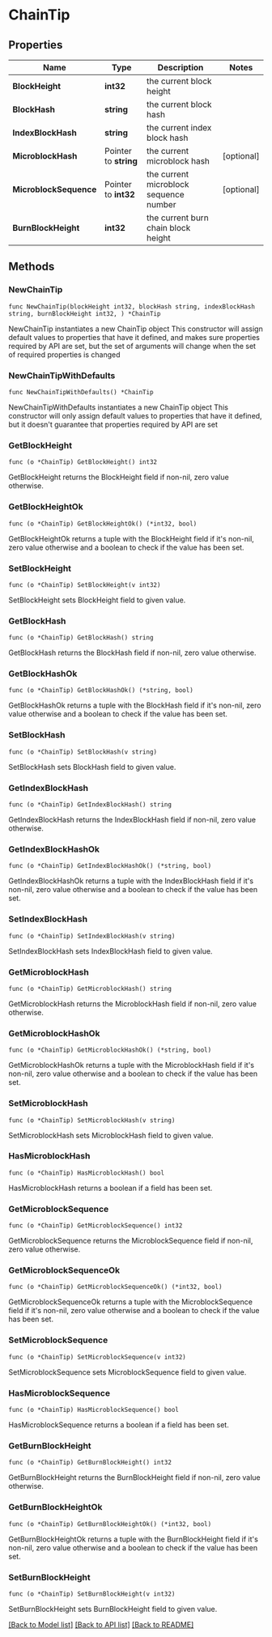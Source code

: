 # ChainTip

## Properties

Name | Type | Description | Notes
------------ | ------------- | ------------- | -------------
**BlockHeight** | **int32** | the current block height | 
**BlockHash** | **string** | the current block hash | 
**IndexBlockHash** | **string** | the current index block hash | 
**MicroblockHash** | Pointer to **string** | the current microblock hash | [optional] 
**MicroblockSequence** | Pointer to **int32** | the current microblock sequence number | [optional] 
**BurnBlockHeight** | **int32** | the current burn chain block height | 

## Methods

### NewChainTip

`func NewChainTip(blockHeight int32, blockHash string, indexBlockHash string, burnBlockHeight int32, ) *ChainTip`

NewChainTip instantiates a new ChainTip object
This constructor will assign default values to properties that have it defined,
and makes sure properties required by API are set, but the set of arguments
will change when the set of required properties is changed

### NewChainTipWithDefaults

`func NewChainTipWithDefaults() *ChainTip`

NewChainTipWithDefaults instantiates a new ChainTip object
This constructor will only assign default values to properties that have it defined,
but it doesn't guarantee that properties required by API are set

### GetBlockHeight

`func (o *ChainTip) GetBlockHeight() int32`

GetBlockHeight returns the BlockHeight field if non-nil, zero value otherwise.

### GetBlockHeightOk

`func (o *ChainTip) GetBlockHeightOk() (*int32, bool)`

GetBlockHeightOk returns a tuple with the BlockHeight field if it's non-nil, zero value otherwise
and a boolean to check if the value has been set.

### SetBlockHeight

`func (o *ChainTip) SetBlockHeight(v int32)`

SetBlockHeight sets BlockHeight field to given value.


### GetBlockHash

`func (o *ChainTip) GetBlockHash() string`

GetBlockHash returns the BlockHash field if non-nil, zero value otherwise.

### GetBlockHashOk

`func (o *ChainTip) GetBlockHashOk() (*string, bool)`

GetBlockHashOk returns a tuple with the BlockHash field if it's non-nil, zero value otherwise
and a boolean to check if the value has been set.

### SetBlockHash

`func (o *ChainTip) SetBlockHash(v string)`

SetBlockHash sets BlockHash field to given value.


### GetIndexBlockHash

`func (o *ChainTip) GetIndexBlockHash() string`

GetIndexBlockHash returns the IndexBlockHash field if non-nil, zero value otherwise.

### GetIndexBlockHashOk

`func (o *ChainTip) GetIndexBlockHashOk() (*string, bool)`

GetIndexBlockHashOk returns a tuple with the IndexBlockHash field if it's non-nil, zero value otherwise
and a boolean to check if the value has been set.

### SetIndexBlockHash

`func (o *ChainTip) SetIndexBlockHash(v string)`

SetIndexBlockHash sets IndexBlockHash field to given value.


### GetMicroblockHash

`func (o *ChainTip) GetMicroblockHash() string`

GetMicroblockHash returns the MicroblockHash field if non-nil, zero value otherwise.

### GetMicroblockHashOk

`func (o *ChainTip) GetMicroblockHashOk() (*string, bool)`

GetMicroblockHashOk returns a tuple with the MicroblockHash field if it's non-nil, zero value otherwise
and a boolean to check if the value has been set.

### SetMicroblockHash

`func (o *ChainTip) SetMicroblockHash(v string)`

SetMicroblockHash sets MicroblockHash field to given value.

### HasMicroblockHash

`func (o *ChainTip) HasMicroblockHash() bool`

HasMicroblockHash returns a boolean if a field has been set.

### GetMicroblockSequence

`func (o *ChainTip) GetMicroblockSequence() int32`

GetMicroblockSequence returns the MicroblockSequence field if non-nil, zero value otherwise.

### GetMicroblockSequenceOk

`func (o *ChainTip) GetMicroblockSequenceOk() (*int32, bool)`

GetMicroblockSequenceOk returns a tuple with the MicroblockSequence field if it's non-nil, zero value otherwise
and a boolean to check if the value has been set.

### SetMicroblockSequence

`func (o *ChainTip) SetMicroblockSequence(v int32)`

SetMicroblockSequence sets MicroblockSequence field to given value.

### HasMicroblockSequence

`func (o *ChainTip) HasMicroblockSequence() bool`

HasMicroblockSequence returns a boolean if a field has been set.

### GetBurnBlockHeight

`func (o *ChainTip) GetBurnBlockHeight() int32`

GetBurnBlockHeight returns the BurnBlockHeight field if non-nil, zero value otherwise.

### GetBurnBlockHeightOk

`func (o *ChainTip) GetBurnBlockHeightOk() (*int32, bool)`

GetBurnBlockHeightOk returns a tuple with the BurnBlockHeight field if it's non-nil, zero value otherwise
and a boolean to check if the value has been set.

### SetBurnBlockHeight

`func (o *ChainTip) SetBurnBlockHeight(v int32)`

SetBurnBlockHeight sets BurnBlockHeight field to given value.



[[Back to Model list]](../README.md#documentation-for-models) [[Back to API list]](../README.md#documentation-for-api-endpoints) [[Back to README]](../README.md)


